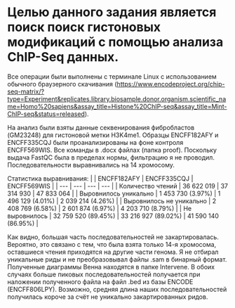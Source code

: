 # Целью данного задания является поиск поиск гистоновых модификаций с помощью анализа ChIP-Seq данных.

Все операции были выполнены с терминале Linux с использованием обычного браузерного скачивания (https://www.encodeproject.org/chip-seq-matrix/?type=Experiment&replicates.library.biosample.donor.organism.scientific_name=Homo%20sapiens&assay_title=Histone%20ChIP-seq&assay_title=Mint-ChIP-seq&status=released).

На анализ были взяты данные секвенирования фибробластов (GM23248) для гистоновой метки H3K4me1. Образцы ENCFF182AFY и ENCFF335CQJ были проанализированы на фоне контроля ENCFF569WIS. Все команды в .docx файлах (папка proof). Поскольку выдача FastQC была в пределах нормы, фильтрацию я не проводил. 
Последовательности выравнивались на 14 хромосому.

Статистика выравнивания:
|  | ENCFF182AFY | ENCFF335CQJ | ENCFF569WIS |
| --- | --- | --- | --- |
| Количество чтений | 36 622 019 | 37 314 930 | 47 833 064 |
| Выровнилось уникально | 1 453 730 (3.97%) | 1 496 129 (4.01%) | 2 039 214 (4.26%) |
| Выровнилось не уникально  | 2 408 769 (6.58%) | 2 601 874 (6.97%) | 4 203 710 (8.79%) |
| Не выровнилось | 32 759 520 (89.45%) | 33 216 927 (89.02%) | 41 590 140 (86.95%) |

Как видно, большая часть последовательностей не закартировалась. Вероятно, это связано с тем, что была взята только 14-я хромосома, оставшиеся чтения приходятся на другие части генома.
Я не отбирал уникальные риды и не преобразовывал файлы .sam в бинарный формат.
Полученные диаграммы Венна находятся в папке Intervene. В обоих случаях больше пиковых последовательностей получается при наложении полученного файла на файл .bed из базы ENCODE (ENCFF806LPY). Возможно, средняя длина наших последовательностей получилась короче за счёт не уникально закартированных ридов. 
